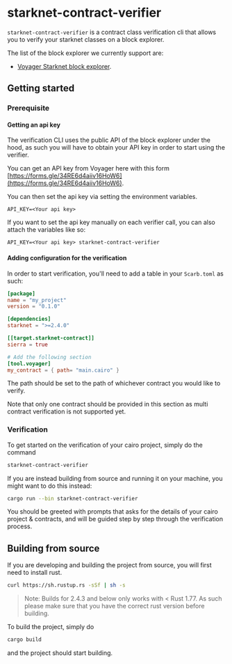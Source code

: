 # starknet-contract-verifier

`starknet-contract-verifier` is a contract class verification cli that allows you to verify your starknet classes on a block explorer.

The list of the block explorer we currently support are:
- [Voyager Starknet block explorer](https://voyager.online).



## Getting started

### Prerequisite

#### Getting an api key

The verification CLI uses the public API of the block explorer under the hood, as such you will have to obtain your API key in order to start using the verifier.

You can get an API key from Voyager here with this form [https://forms.gle/34RE6d4aiiv16HoW6](https://forms.gle/34RE6d4aiiv16HoW6).

You can then set the api key via setting the environment variables.

```
API_KEY=<Your api key>
```

If you want to set the api key manually on each verifier call, you can also attach the variables like so:

```
API_KEY=<Your api key> starknet-contract-verifier
```

#### Adding configuration for the verification

In order to start verification, you'll need to add a table in your `Scarb.toml` as such:

```toml
[package]
name = "my_project"
version = "0.1.0"

[dependencies]
starknet = ">=2.4.0"

[[target.starknet-contract]]
sierra = true

# Add the following section
[tool.voyager]
my_contract = { path= "main.cairo" }
```

The path should be set to the path of whichever contract you would like to verify.

Note that only one contract should be provided in this section as multi contract verification is not supported yet.

### Verification

To get started on the verification of your cairo project, simply do the command

```bash
starknet-contract-verifier
```

If you are instead building from source and running it on your machine, you might want to do this instead:

```bash
cargo run --bin starknet-contract-verifier
```

You should be greeted with prompts that asks for the details of your cairo project & contracts, and will be guided step by step through the verification process.

## Building from source

If you are developing and building the project from source, you will first need to install rust.

```bash
curl https://sh.rustup.rs -sSf | sh -s
```

> Note: Builds for 2.4.3 and below only works with < Rust 1.77. As such please make sure that you have the correct rust version before building.

To build the project, simply do

```bash
cargo build
```

and the project should start building.